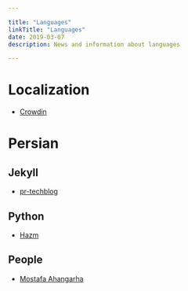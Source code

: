 ```yaml
---

title: "Languages"  
linkTitle: "Languages"  
date: 2019-03-07  
description: News and information about languages

---
```


# Localization

* [Crowdin](https://crowdin.com/)

# Persian

## Jekyll

*   [pr-techblog](https://github.com/pr-techblog/pr-techblog)

## Python

*   [Hazm](https://github.com/sobhe/hazm)

## People

*   [Mostafa Ahangarha](https://github.com/ahangarha)
